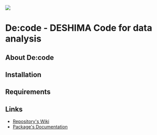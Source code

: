 
![][deshima-logo-color]

# De:code - DESHIMA Code for data analysis

## About De:code

## Installation

## Requirements

## Links

+ [Repository's Wiki][repos-wiki]
+ [Package's Documentation][documentation]

<!-- link URLs -->
[repos-wiki]: https://github.com/deshima-dev/decode/wiki
[documentation]: https://deshima-dev.github.io/decode/
[deshima-logo-color]: https://github.com/deshima-dev/decode/wiki/Images/deshima-logo-color.png
